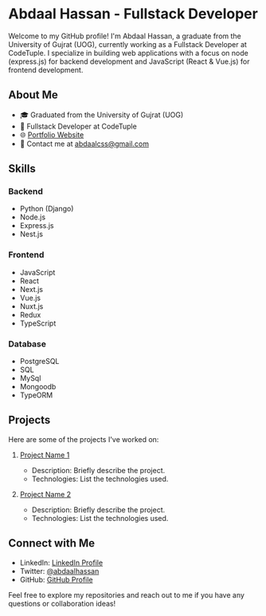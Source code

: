 # Abdaal Hassan - Fullstack Developer

Welcome to my GitHub profile! I'm Abdaal Hassan, a graduate from the University of Gujrat (UOG), currently working as a Fullstack Developer at CodeTuple. I specialize in building web applications with a focus on node (express.js) for backend development and JavaScript (React & Vue.js) for frontend development.

## About Me

- 🎓 Graduated from the University of Gujrat (UOG)
- 💼 Fullstack Developer at CodeTuple
- 🌐 [Portfolio Website](https://www.example.com)
- 📧 Contact me at [abdaalcss@gmail.com](mailto:abdaal@example.com)

## Skills

### Backend

- Python (Django)
- Node.js
- Express.js
- Nest.js

### Frontend

- JavaScript
- React
- Next.js
- Vue.js
- Nuxt.js
- Redux
- TypeScript

### Database

- PostgreSQL
- SQL
- MySql
- Mongoodb
- TypeORM

## Projects

Here are some of the projects I've worked on:

1. [Project Name 1](https://github.com/yourusername/project-name-1)
   - Description: Briefly describe the project.
   - Technologies: List the technologies used.

2. [Project Name 2](https://github.com/yourusername/project-name-2)
   - Description: Briefly describe the project.
   - Technologies: List the technologies used.

## Connect with Me

- LinkedIn: [LinkedIn Profile](https://www.linkedin.com/in/abdaal-hassan-649057247/)
- Twitter: [@abdaalhassan](https://twitter.com/abdaalchaudhry)
- GitHub: [GitHub Profile](https://github.com/abdaalhassan)

Feel free to explore my repositories and reach out to me if you have any questions or collaboration ideas!
